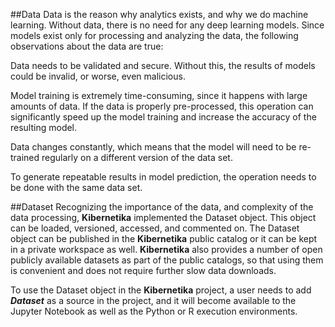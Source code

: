 ##Data
Data is the reason why analytics exists, and why we do machine learning. Without data, there is no need for any deep learning models. Since models exist only for processing and analyzing the data, the following observations about the data are true:

Data needs to be validated and secure. Without this, the results of models could be invalid, or worse, even malicious.

Model training is extremely time-consuming, since it happens with large amounts of data. If the data is properly pre-processed, this operation can significantly speed up the model training and increase the accuracy of the resulting model.

Data changes constantly, which means that the model will need to be re-trained regularly on a different version of the data set.

To generate repeatable results in model prediction, the operation needs to be done with the same data set.

##Dataset
Recognizing the importance of the data, and complexity of the data processing, **Kibernetika** implemented the Dataset object. This object can be loaded, versioned, accessed, and commented on. The Dataset object can be published in the **Kibernetika** public catalog or it can be kept in a private workspace as well. **Kibernetika** also provides a number of open publicly available datasets as part of the public catalogs, so that using them is convenient and does not require further slow data downloads.

To use the Dataset object in the **Kibernetika** project, a user needs to add ***Dataset*** as a source in the project, and it will become available to the Jupyter Notebook as well as the Python or R execution environments.



